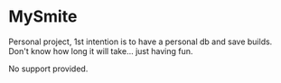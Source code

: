 # MySmite

Personal project, 1st intention is to have a personal db and save builds.
Don't know how long it will take... just having fun.

No support provided.

